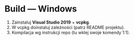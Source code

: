 # Build — Windows
1. Zainstaluj **Visual Studio 2019** + **vcpkg**.
2. W vcpkg doinstaluj zależności (patrz README projektu).
3. Kompilacja wg instrukcji repo (tu wklej swoje komendy 1:1).
